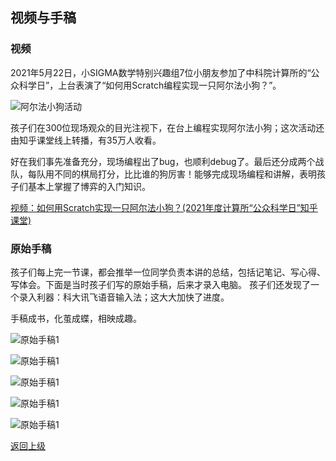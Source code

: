 
## 视频与手稿


### 视频
2021年5月22日，小SIGMA数学特别兴趣组7位小朋友参加了中科院计算所的“公众科学日”，上台表演了“如何用Scratch编程实现一只阿尔法小狗？”。

![阿尔法小狗活动](Figures/MiniAlphaGo.png)

孩子们在300位现场观众的目光注视下，在台上编程实现阿尔法小狗；这次活动还由知乎课堂线上转播，有35万人收看。

好在我们事先准备充分，现场编程出了bug，也顺利debug了。最后还分成两个战队，每队用不同的棋局打分，比比谁的狗厉害！能够完成现场编程和讲解，表明孩子们基本上掌握了博弈的入门知识。


[视频：如何用Scratch实现一只阿尔法小狗？(2021年度计算所“公众科学日”知乎课堂)](https://pan.baidu.com/s/1VcR0_nvsmz-ohNCKaYsssA?pwd=cwrj)



### 原始手稿

孩子们每上完一节课，都会推举一位同学负责本讲的总结，包括记笔记、写心得、写体会。下面是当时孩子们写的原始手稿，后来才录入电脑。
孩子们还发现了一个录入利器：科大讯飞语音输入法；这大大加快了进度。

手稿成书，化茧成蝶，相映成趣。

![原始手稿1](Figures/Draft1.jpeg)

![原始手稿1](Figures/Draft2.jpeg)

![原始手稿1](Figures/Draft3.jpeg)

![原始手稿1](Figures/Draft4.jpeg)

![原始手稿1](Figures/Draft5.jpeg)


[返回上级](index.md)
